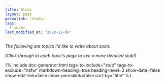 ```yaml
---
title: Stubs
layout: page
permalink: /stubs/
tags:
  - index
last_modified_at: "2020-12-06"
---
```


_The following are topics I'd like to write about soon._

_(Click through to each topic's page to see a more detailed stub!)_

{% include doc-generator.html tags-to-include="stub" tags-to-exclude="nsfw" markdown-heading=true heading-level=3 show-date=false show-edit-link=false show-permalink=false sort-by="title" %}
